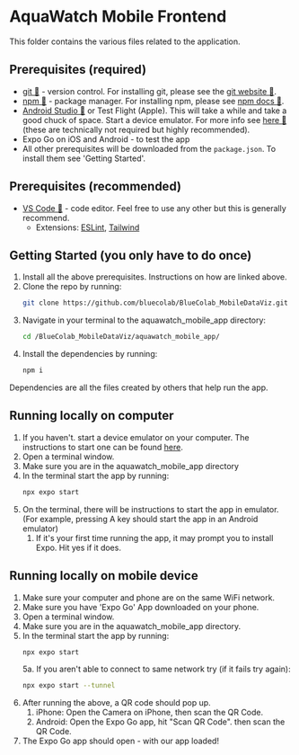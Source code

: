 # AquaWatch Mobile Frontend

This folder contains the various files related to the application.

## Prerequisites (required)
 - [git 🔗](https://git-scm.com/) - version control. For installing git, please see the [git website 🔗](https://git-scm.com/).
 - [npm 🔗](https://www.npmjs.com/) - package manager. For installing npm, please see [npm docs 🔗](https://docs.npmjs.com/downloading-and-installing-node-js-and-npm).
 - [Android Studio 🔗](https://developer.android.com/studio) or Test Flight (Apple). This will take a while and take a good chuck of space. Start a device emulator. For more info see [here 🔗](https://developer.android.com/codelabs/basic-android-kotlin-compose-emulator#2) (these are technically not required but highly recommended).
 - Expo Go on iOS and Android - to test the app
 - All other prerequisites will be downloaded from the `package.json`. To install them see 'Getting Started'.

## Prerequisites (recommended)
 - [VS Code 🔗](https://code.visualstudio.com/) - code editor. Feel free to use any other but this is generally recommend.
   - Extensions: [ESLint](https://marketplace.visualstudio.com/items?itemName=dbaeumer.vscode-eslint), [Tailwind](https://marketplace.visualstudio.com/items?itemName=bradlc.vscode-tailwindcss)

## Getting Started (you only have to do once)
1. Install all the above prerequisites. Instructions on how are linked above.
2. Clone the repo by running:
   ```bash
   git clone https://github.com/bluecolab/BlueColab_MobileDataViz.git
   ```
5. Navigate in your terminal to the aquawatch_mobile_app directory:
   ```bash
   cd /BlueColab_MobileDataViz/aquawatch_mobile_app/
   ```
7. Install the dependencies by running:
   ```bash
   npm i
   ```
Dependencies are all the files created by others that help run the app. 

## Running locally on computer
1. If you haven't. start a device emulator on your computer. The instructions to start one can be found [here](https://developer.android.com/codelabs/basic-android-kotlin-compose-emulator#2).
2. Open a terminal window.
3. Make sure you are in the aquawatch_mobile_app directory
4. In the terminal start the app by running:
   ```bash
   npx expo start
   ```
7. On the terminal, there will be instructions to start the app in emulator. (For example, pressing A key should start the app in an Android emulator)
   1. If it's your first time running the app, it may prompt you to install Expo. Hit yes if it does. 

## Running locally on mobile device
1. Make sure your computer and phone are on the same WiFi network.
2. Make sure you have 'Expo Go' App downloaded on your phone.
3. Open a terminal window.
4. Make sure you are in the aquawatch_mobile_app directory.
5. In the terminal start the app by running:
   ```bash
   npx expo start
   ```
   5a. If you aren't able to connect to same network try (if it fails try again):
   ```bash
   npx expo start --tunnel
   ```
7. After running the above, a QR code should pop up.  
   1. iPhone: Open the Camera on iPhone, then scan the QR Code.
   2. Android: Open the Expo Go app, hit "Scan QR Code". then scan the QR Code.
8. The Expo Go app should open - with our app loaded!
